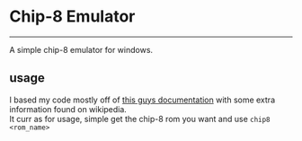 # Chip-8 Emulator
-----------
A simple chip-8 emulator for windows.

## usage  
I based my code mostly off of [this guys documentation](http://devernay.free.fr/hacks/chip8/C8TECH10.HTM) with some extra information found on wikipedia.  
It curr
as for usage, simple get the chip-8 rom you want and use `chip8 <rom_name>`  
